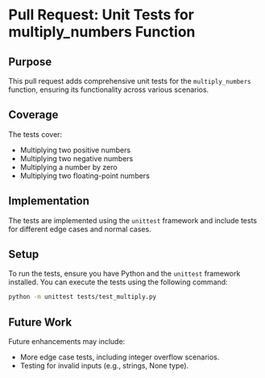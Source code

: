 # Pull Request: Unit Tests for multiply_numbers Function

## Purpose
This pull request adds comprehensive unit tests for the `multiply_numbers` function, ensuring its functionality across various scenarios.

## Coverage
The tests cover:
- Multiplying two positive numbers
- Multiplying two negative numbers
- Multiplying a number by zero
- Multiplying two floating-point numbers

## Implementation
The tests are implemented using the `unittest` framework and include tests for different edge cases and normal cases.

## Setup
To run the tests, ensure you have Python and the `unittest` framework installed. You can execute the tests using the following command:

```bash
python -m unittest tests/test_multiply.py
```

## Future Work
Future enhancements may include:
- More edge case tests, including integer overflow scenarios.
- Testing for invalid inputs (e.g., strings, None type).